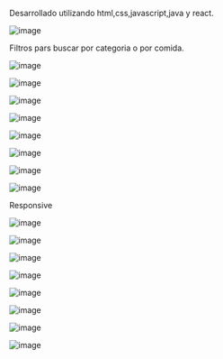 Desarrollado utilizando html,css,javascript,java y react.

![image](https://github.com/user-attachments/assets/8d76ad56-35ce-4aae-9bf4-15af8c88a09a)

Filtros pars buscar por categoria o por comida.

![image](https://github.com/user-attachments/assets/3689cbcf-bf03-48fb-9338-0df47f61e1ee)

![image](https://github.com/user-attachments/assets/f858c861-c92d-498f-b411-e3f7efdf7a3d)

![image](https://github.com/user-attachments/assets/8431baaf-640b-4292-bfe4-0e4cab080cf5)


![image](https://github.com/user-attachments/assets/85d8215d-49b0-4c94-a9f9-71b533f4a924)

![image](https://github.com/user-attachments/assets/b13c280e-f0a2-4b69-8e51-2fae19831c02)

![image](https://github.com/user-attachments/assets/c6f72f6e-6130-4067-8fa4-e01152759b3f)

![image](https://github.com/user-attachments/assets/b7c97eb9-9160-47cc-bf65-4436b3cf48c9)

![image](https://github.com/user-attachments/assets/16283472-bf2a-4b13-84c7-78858f14b577)


Responsive

![image](https://github.com/user-attachments/assets/02d74f6b-5a6a-4e4a-9170-c166fcd7ee46)

![image](https://github.com/user-attachments/assets/28b5c37b-3c24-4e31-925e-fd15c41387ab)

![image](https://github.com/user-attachments/assets/82d3b213-92f2-4f7e-8d18-6ce64d75f962)

![image](https://github.com/user-attachments/assets/1b1a4b6e-7f2e-4eeb-b7fb-b5e34dedda2c)

![image](https://github.com/user-attachments/assets/ab0125ab-dff7-4d1a-a9f7-ab273474cd40)

![image](https://github.com/user-attachments/assets/712c75fa-b190-4fab-b16d-39b7f46354ef)

![image](https://github.com/user-attachments/assets/c60a16a7-e5e4-4bd8-a87e-3899714aba44)

![image](https://github.com/user-attachments/assets/a9bc2eef-e013-4d7f-813f-a7bbd172f2d2)

